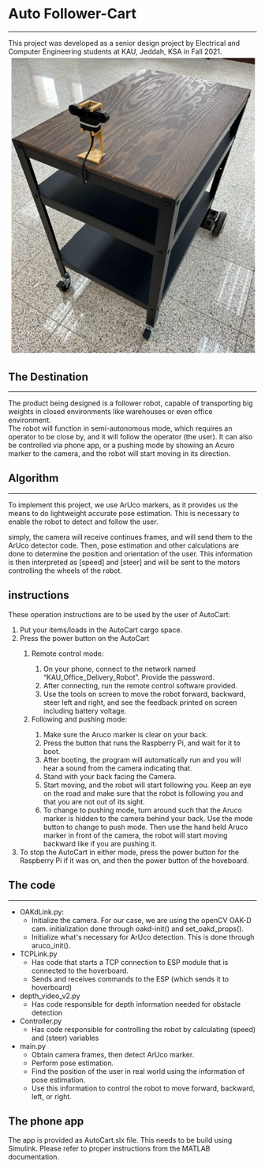 # Auto Follower-Cart
_____  

This project was developed as a senior design project by Electrical and Computer Engineering students at KAU, Jeddah, KSA in Fall 2021.  
![Alt text](followercart_finalproduct.png?raw=true "Follower Cart")

## The Destination
_____  

The product being designed is a follower robot, capable of transporting big weights in closed environments like warehouses or even office environment.  
The robot will function in semi-autonomous mode, which requires an operator to be close by, and it will follow the operator (the user).
It can also be controlled via phone app, or a pushing mode by showing an Acuro marker to the camera, and the robot will start moving in
its direction.

## Algorithm
_____  
To implement this project, we use ArUco markers, as it provides us the means to do lightweight accurate pose estimation. 
This is necessary to enable the robot to detect and follow the user. 

simply, the camera will receive continues frames, and will send them to the ArUco detector code. Then, pose estimation
and other calculations are done to determine the position and orientation of the user. This information is then interpreted 
as [speed] and [steer] and will be sent to the motors controlling the wheels of the robot. 


## instructions
These operation instructions are to be used by the user of AutoCart:
<ol>
  <li>Put your items/loads in the AutoCart cargo space.</li>
  <li>Press the power button on the AutoCart</li>
    <ol>
      <li>Remote control mode:</li>
      <ol>
        <li>On your phone, connect to the network named “KAU_Office_Delivery_Robot”. Provide the password.</li>
        <li>After connecting, run the remote control software provided.</li>
        <li>Use the tools on screen to move the robot forward, backward, steer left and right, and see the feedback printed on screen including battery voltage.</li>
      </ol>
      <li>Following and pushing mode:</li>
      <ol>
        <li>Make sure the Aruco marker is clear on your back. </li>
        <li>Press the button that runs the Raspberry Pi, and wait for it to boot.</li>
        <li>After booting, the program will automatically run and you will hear a sound from the camera indicating that.</li>
        <li>Stand with your back facing the Camera. </li>
        <li>Start moving, and the robot will start following you. Keep an eye on the road and make sure that the robot is following you and that you are not out of its sight.</li>
        <li>To change to pushing mode, turn around such that the Aruco marker is hidden to the camera behind your back. Use the mode button to change to push mode. Then use the hand held Aruco marker in front of the camera, the robot will start moving backward like if you are pushing it.</li>
      </ol>
    </ol>
  <li>To stop the AutoCart in either mode, press the power button for the Raspberry Pi if it was on, and then the power button of the hoveboard.</li>
</ol>

## The code
____  
- OAKdLink.py:
  - Initialize the camera. For our case, we are using the openCV OAK-D cam. initialization done through oakd-init() and 
  set_oakd_props().
  - Initialize what's necessary for ArUco detection. This is done through aruco_init().
- TCPLink.py
  - Has code that starts a TCP connection to ESP module that is connected to the hoverboard.
  - Sends and receives commands to the ESP (which sends it to hoverboard)
- depth_video_v2.py
  - Has code responsible for depth information needed for obstacle detection
- Controller.py
  - Has code responsible for controlling the robot by calculating (speed) and (steer) variables
- main.py
  - Obtain camera frames, then detect ArUco marker.
  - Perform pose estimation.
  - Find the position of the user in real world using the information of pose estimation.
  - Use this information to control the robot to move forward, backward, left, or right.

## The phone app
The app is provided as AutoCart.slx file. This needs to be build using Simulink. Please refer to proper instructions
from the MATLAB documentation. 
